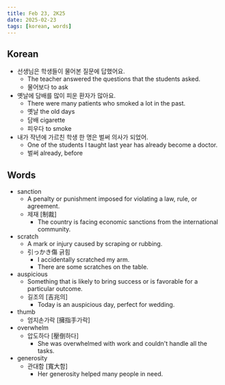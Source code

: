 ```yaml
---
title: Feb 23, 2K25
date: 2025-02-23
tags: [korean, words]
---
```


## Korean

- 선생님은 학생들이 물어본 질문에 답했어요.
  - The teacher answered the questions that the students asked.
  - 물어보다 to ask
- 옛날에 담배를 많이 피운 환자가 많아요.
  - There were many patients who smoked a lot in the past.
  - 옛날 the old days
  - 담배 cigarette
  - 피우다 to smoke
- 내가 작년에 가르친 학생 한 명은 벌써 의사가 되었어.
  - One of the students I taught last year has already become a doctor.
  - 벌써 already, before

## Words

- sanction
  - A penalty or punishment imposed for violating a law, rule, or agreement.
  - 제재 [制裁]
    - The country is facing economic sanctions from the international community.
- scratch
  - A mark or injury caused by scraping or rubbing.
  - 引っかき傷 긁힘
    - I accidentally scratched my arm.
    - There are some scratches on the table.
- auspicious
  - Something that is likely to bring success or is favorable for a particular outcome.
  - 길조의 [吉兆의]
    - Today is an auspicious day, perfect for wedding.
- thumb
  - 엄지손가락 [擁指手가락]
- overwhelm
  - 압도하다 [壓倒하다]
    - She was overwhelmed with work and couldn't handle all the tasks.
- generosity
  - 관대함 [寬大함]
    - Her generosity helped many people in need.